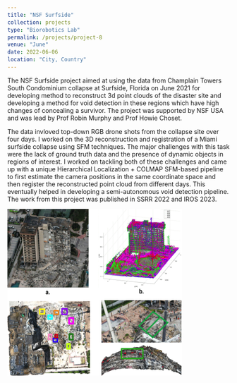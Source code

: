 ```yaml
---
title: "NSF Surfside"
collection: projects
type: "Biorobotics Lab"
permalink: /projects/project-8
venue: "June"
date: 2022-06-06
location: "City, Country"
---
```

The NSF Surfside project aimed at using the data from Champlain Towers South Condominium collapse at Surfside,
Florida on June 2021 for developing method to reconstruct 3d point clouds of the disaster site and developing a method for void detection in these regions which have high changes of concealing a survivor. The project was supported by NSF USA and was lead by Prof Robin Murphy and Prof Howie Choset.

 The data invloved top-down RGB drone shots from the collapse site over four days. I worked on the 3D reconstruction and registration of a Miami surfside collapse using SFM techniques. The major challenges with this task were the lack of ground truth data and the presence of dynamic objects in regions of interest. I worked on tackling both of these challenges and came up with a unique Hierarchical Localization + COLMAP SFM-based pipeline to first estimate the camera positions in the same coordinate space and then register the reconstructed point cloud from different days. This eventually helped in developing a semi-autonomous void detection pipeline. The work from this project was published in SSRR 2022 and IROS 2023.


![NSF Miami Surfside](\images\surfside.png)
